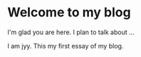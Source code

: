 # Welcome to my blog

I'm glad you are here. I plan to talk about ...

I am jyy.
This my first essay of my blog.
